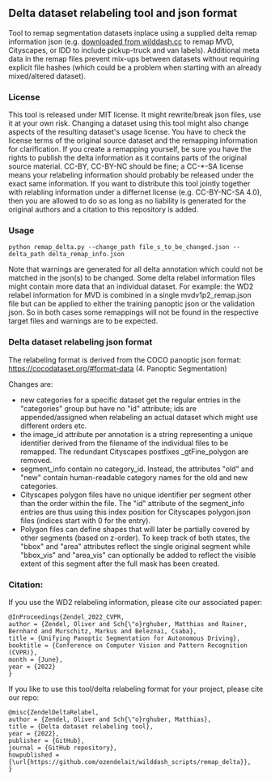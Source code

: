 ## Delta dataset relabeling tool and json format

Tool to remap segmentation datasets inplace using a supplied delta remap information json (e.g. [downloaded from wilddash.cc](https://wilddash.cc/download/wd2_add_pickupvan.zip) to remap MVD, Cityscapes, or IDD to include pickup-truck and van labels).
Additional meta data in the remap files prevent mix-ups between datasets without requiring explicit file hashes (which could be a problem when starting with an already mixed/altered dataset).

### License ###

This tool is released under MIT license. It might rewrite/break json files, use it at your own risk. Changing a dataset using this tool might also change aspects of the resulting dataset's usage license. You have to check the license terms of the original source dataset and the remapping information for clarification.
If you create a remapping yourself, be sure you have the rights to publish the delta information as it contains parts of the original source material. CC-BY, CC-BY-NC should be fine; a CC-*-SA license means your relabeling information should probably be released under the exact same information.
If you want to distribute this tool jointly together with relabling information under a differnet license (e.g. CC-BY-NC-SA 4.0), then you are allowed to do so as long as no liability is generated for the original authors and a citation to this repository is added.

### Usage ###
```
python remap_delta.py --change_path file_s_to_be_changed.json --delta_path delta_remap_info.json
```

Note that warnings are generated for all delta annotation which could not be matched in the json(s) to be changed. Some delta relabel information files might contain more data that an individual dataset. For example: the WD2 relabel information for MVD is combined in a single mvdv1p2_remap.json file but can be applied to either the training panoptic json or the validation json. So in both cases some remappings will not be found in the respective target files and warnings are to be expected.

### Delta dataset relabeling json format ###

The relabeling format is derived from the COCO panoptic json format:
https://cocodataset.org/#format-data (4. Panoptic Segmentation)

Changes are:
* new categories for a specific dataset get the regular entries in the "categories" group but have no "id" attribute; ids are appended/assigned when relabeling an actual dataset which might use different orders etc.
* the image_id attribute per annotation is a string representing a unique identifier derived from the filename of the individual files to be remapped. The redundant Cityscapes postfixes _gtFine_polygon are removed.
* segment_info contain no category_id. Instead, the attributes "old" and "new" contain human-readable category names for the old and new categories.
* Cityscapes polygon files have no unique identifier per segment other than the order within the file. The "id" attribute of the segment_info entries are thus using this index position for Cityscapes polygon.json files (indices start with 0 for the entry).
* Polygon files can define shapes that will later be partially covered by other segments (based on z-order). To keep track of both states, the "bbox" and "area" attributes reflect the single original segment while "bbox_vis" and "area_vis" can optionally be added to reflect the visible extent of this segment after the full mask has been created.

### Citation: ###
If you use the WD2 relabeling information, please cite our associated paper:

    @InProceedings{Zendel_2022_CVPR,
    author = {Zendel, Oliver and Sch{\"o}rghuber, Matthias and Rainer, Bernhard and Murschitz, Markus and Beleznai, Csaba},
    title = {Unifying Panoptic Segmentation for Autonomous Driving},
    booktitle = {Conference on Computer Vision and Pattern Recognition (CVPR)},
    month = {June},
    year = {2022}
    }

If you like to use this tool/delta relabeling format for your project, please cite our repo:

    @misc{ZendelDeltaRelabel,
    author = {Zendel, Oliver and Sch{\"o}rghuber, Matthias},
    title = {Delta dataset relabeling tool},
    year = {2022},
    publisher = {GitHub},
    journal = {GitHub repository},
    howpublished = {\url{https://github.com/ozendelait/wilddash_scripts/remap_delta}},
    }
